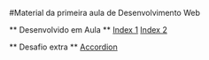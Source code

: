 #Material da primeira aula de Desenvolvimento Web

** Desenvolvido em Aula **
[Index 1](index.php)
[Index 2](index2.php)

** Desafio extra **
[Accordion](desafio.php)
